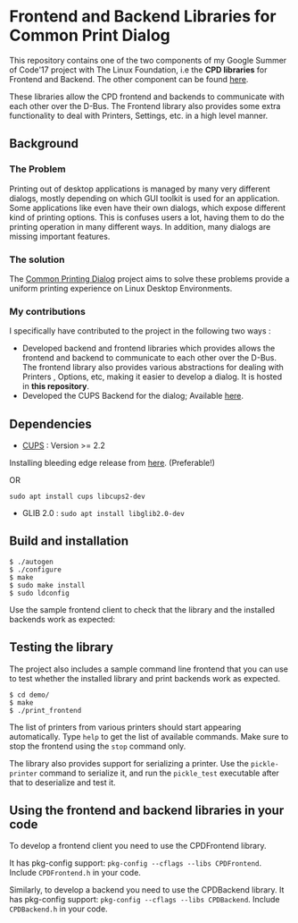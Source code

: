 # Frontend and Backend Libraries for Common Print Dialog

This repository contains one of the two components of my Google Summer of Code'17 project with The Linux Foundation, i.e the **CPD libraries** for Frontend and Backend. The other component can be found [here](https://github.com/NilanjanaLodh/OpenPrinting_CUPS_Backend).

These libraries allow the CPD frontend and backends to communicate with each other over the D-Bus. 
The Frontend library also provides some extra functionality to deal with Printers, Settings, etc. in a high level manner.

## Background 

### The Problem

Printing out of desktop applications is managed by many very different dialogs, mostly depending on which GUI toolkit is used for an application. Some applications like even have their own dialogs, which expose different kind of printing options. This is confuses users a lot, having them to do the printing operation in many different ways. In addition, many dialogs are missing important features.

### The solution

The [Common Printing Dialog](https://wiki.ubuntu.com/CommonPrintingDialog) project aims to solve these problems provide a uniform printing experience on Linux Desktop Environments.

### My contributions

I specifically have contributed to the project in the following two ways :

 - Developed backend and frontend libraries which provides allows the frontend and backend to communicate to each other over the D-Bus. The frontend library also provides various abstractions for dealing with Printers , Options, etc, making it easier to develop a dialog. It is hosted in **this repository**.
 - Developed the CUPS Backend for the dialog; Available [here](https://github.com/NilanjanaLodh/OpenPrinting_CUPS_Backend).


## Dependencies

 - [CUPS](https://github.com/apple/cups/releases) : Version >= 2.2 
 
 Installing bleeding edge release from [here](https://github.com/apple/cups/releases). (Preferable!)
 
 OR

`sudo apt install cups libcups2-dev`

 - GLIB 2.0 :
`sudo apt install libglib2.0-dev`

 
## Build and installation


    $ ./autogen
    $ ./configure
    $ make
    $ sudo make install
    $ sudo ldconfig


Use the sample frontend client to check that the library and the installed backends work as expected:

## Testing the library

The project also includes a sample command line frontend that you can use to test whether the installed library and print backends work as expected.

    $ cd demo/
    $ make
    $ ./print_frontend

The list of printers from various printers should start appearing automatically. Type `help` to get the list of available commands. Make sure to stop the frontend using the `stop` command only.

The library also provides support for serializing a printer. Use the `pickle-printer` command to serialize it, and run the `pickle_test` executable after that to deserialize and test it.
    

## Using the frontend and backend libraries in your code

To develop a frontend client you need to use the CPDFrontend library.

It has pkg-config support: `pkg-config --cflags --libs CPDFrontend`.
Include `CPDFrontend.h` in your code.

Similarly, to develop a backend you need to use the CPDBackend library.
It has pkg-config support: `pkg-config --cflags --libs CPDBackend`.
Include `CPDBackend.h` in your code.



